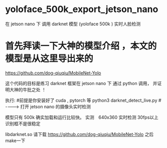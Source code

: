 # yoloface_500k_export_jetson_nano
在 jetson nano 下 调用 darknet 模型 (yoloface 500k ) 实时人脸检测

# 首先拜读一下大神的模型介绍 ，本文的模型是从这里导出来的
https://github.com/dog-qiuqiu/MobileNet-Yolo

这个代码的目标是练习 darknet 框架在 jetson nano 下 通过 python 调用， 并证明大神的牛批之处 ！


执行:
#前提是你安装好了 cuda , pytorch 等
python3 darknet_detect_live.py # ----> 打开 jetson nano 的摄像头实时检测


模型只有 500k 确实加载和运行比较快。
实测　640x360 实时检测 30fps以上
识别框不是很稳定 


libdarknet.so 请下载  https://github.com/dog-qiuqiu/MobileNet-Yolo 之后  make一下

